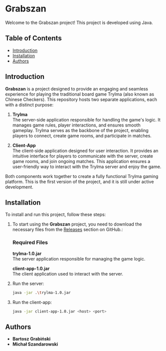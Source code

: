 # Grabszan

Welcome to the Grabszan project! This project is developed using Java.

## Table of Contents

- [Introduction](#introduction)
- [Installation](#installation)
- [Authors](#Authors)

## Introduction

**Grabszan** is a project designed to provide an engaging and seamless experience for playing the traditional board game Trylma (also known as Chinese Checkers). This repository hosts two separate applications, each with a distinct purpose:

1. **Trylma**  
   The server-side application responsible for handling the game's logic. It manages game rules, player interactions, and ensures smooth gameplay. Trylma serves as the backbone of the project, enabling players to connect, create game rooms, and participate in matches.

2. **Client-App**  
   The client-side application designed for user interaction. It provides an intuitive interface for players to communicate with the server, create game rooms, and join ongoing matches. This application ensures a user-friendly way to interact with the Trylma server and enjoy the game.

Both components work together to create a fully functional Trylma gaming platform. This is the first version of the project, and it is still under active development.  


## Installation

To install and run this project, follow these steps:

1. To start using the **Grabszan** project, you need to download the necessary files from the [Releases](https://github.com/BartoszGrab/Grabszan.git) section on GitHub.:
    ### Required Files
    **trylma-1.0.jar**  
        The server application responsible for managing the game logic.
   
    **client-app-1.0.jar**  
        The client application used to interact with the server.

2. Run the server:
    ```sh
    java -jar .\trylma-1.0.jar
    ```

3. Run the client-app:
    ```sh
    java -jar client-app-1.0.jar <host> <port>
    ```

## Authors
- **Bartosz Grabiński**
- **Michał Szandarowski**